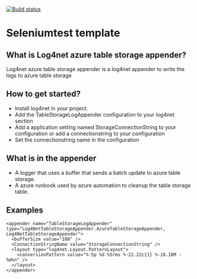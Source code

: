 [![Build status](https://ci.appveyor.com/api/projects/status/mvdqnvklcal82tkq?svg=true)](https://ci.appveyor.com/project/marcoippel/log4net-azure-tablestorage-appender)

Seleniumtest template
==============

## What is Log4net azure table storage appender?

Log4net azure table storage appender is a log4net appender to write the logs to azure table storage

## How to get started?

* Install log4net in your project.
* Add the TableStorageLogAppender configuration to your log4net section 
* Add a application setting named StorageConnectionString to your configuration or add a connectionstring to your configuration
* Set the connectionstring name in the configuration

## What is in the appender
* A logger that uses a buffer that sends a batch update to azure table storage.
* A azure runbook used by azure automation to cleanup the table storage table.

## Examples
```
<appender name="TableStorageLogAppender" type="Log4NetTableStorageAppender.AzureTableStorageAppender, Log4NetTableStorageAppender">      
  <bufferSize value="100" />
  <ConnectionStringName value="StorageConnectionString" />
  <layout type="log4net.Layout.PatternLayout">
    <conversionPattern value="%-5p %d %5rms %-22.22c{1} %-18.18M - %m%n" />
  </layout>
</appender>
```
